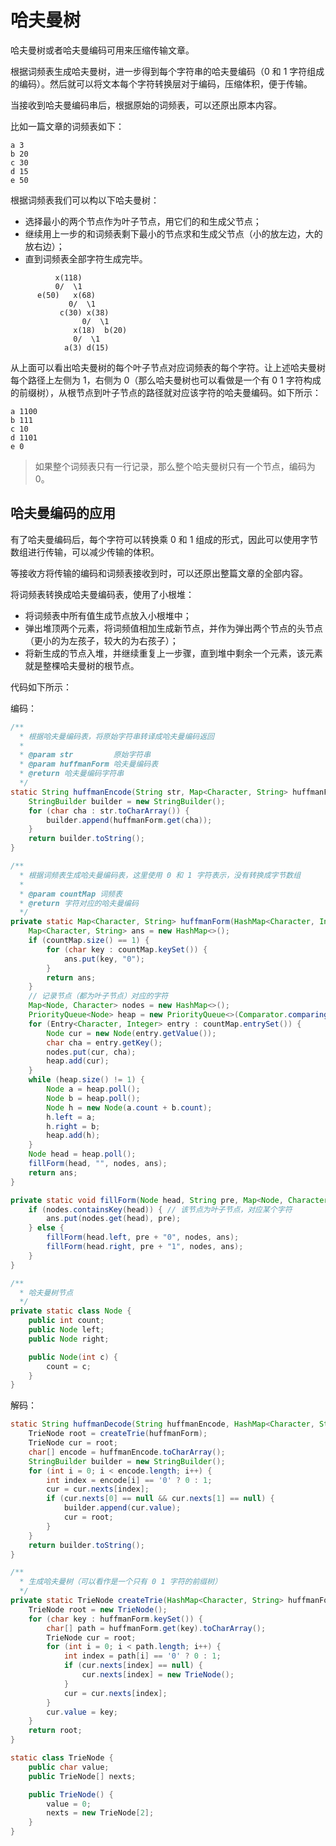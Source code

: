 # 哈夫曼树

哈夫曼树或者哈夫曼编码可用来压缩传输文章。

根据词频表生成哈夫曼树，进一步得到每个字符串的哈夫曼编码（0 和 1 字符组成的编码）。然后就可以将文本每个字符转换层对于编码，压缩体积，便于传输。

当接收到哈夫曼编码串后，根据原始的词频表，可以还原出原本内容。

比如一篇文章的词频表如下：

```
a 3
b 20
c 30
d 15
e 50
```

根据词频表我们可以构以下哈夫曼树：

- 选择最小的两个节点作为叶子节点，用它们的和生成父节点；
- 继续用上一步的和词频表剩下最小的节点求和生成父节点（小的放左边，大的放右边）；
- 直到词频表全部字符生成完毕。

```
          x(118)
          0/  \1
      e(50)   x(68)
             0/  \1
           c(30) x(38)
                0/  \1
              x(18)  b(20)  
              0/  \1
            a(3) d(15)
```

从上面可以看出哈夫曼树的每个叶子节点对应词频表的每个字符。让上述哈夫曼树每个路径上左侧为 1，右侧为 0（那么哈夫曼树也可以看做是一个有 0 1 字符构成的前缀树），从根节点到叶子节点的路径就对应该字符的哈夫曼编码。如下所示：

```
a 1100
b 111
c 10
d 1101
e 0
```

> 如果整个词频表只有一行记录，那么整个哈夫曼树只有一个节点，编码为 0。

## 哈夫曼编码的应用

有了哈夫曼编码后，每个字符可以转换乘 0 和 1 组成的形式，因此可以使用字节数组进行传输，可以减少传输的体积。

等接收方将传输的编码和词频表接收到时，可以还原出整篇文章的全部内容。

将词频表转换成哈夫曼编码表，使用了小根堆：

- 将词频表中所有值生成节点放入小根堆中；
- 弹出堆顶两个元素，将词频值相加生成新节点，并作为弹出两个节点的头节点（更小的为左孩子，较大的为右孩子）；
- 将新生成的节点入堆，并继续重复上一步骤，直到堆中剩余一个元素，该元素就是整棵哈夫曼树的根节点。

代码如下所示：

编码：

```java
/**
  * 根据哈夫曼编码表，将原始字符串转译成哈夫曼编码返回
  *
  * @param str         原始字符串
  * @param huffmanForm 哈夫曼编码表
  * @return 哈夫曼编码字符串
  */
static String huffmanEncode(String str, Map<Character, String> huffmanForm) {
    StringBuilder builder = new StringBuilder();
    for (char cha : str.toCharArray()) {
        builder.append(huffmanForm.get(cha));
    }
    return builder.toString();
}

/**
  * 根据词频表生成哈夫曼编码表，这里使用 0 和 1 字符表示，没有转换成字节数组
  *
  * @param countMap 词频表
  * @return 字符对应的哈夫曼编码
  */
private static Map<Character, String> huffmanForm(HashMap<Character, Integer> countMap) {
    Map<Character, String> ans = new HashMap<>();
    if (countMap.size() == 1) {
        for (char key : countMap.keySet()) {
            ans.put(key, "0");
        }
        return ans;
    }
    // 记录节点（都为叶子节点）对应的字符
    Map<Node, Character> nodes = new HashMap<>();
    PriorityQueue<Node> heap = new PriorityQueue<>(Comparator.comparing((Node x) -> x.count));
    for (Entry<Character, Integer> entry : countMap.entrySet()) {
        Node cur = new Node(entry.getValue());
        char cha = entry.getKey();
        nodes.put(cur, cha);
        heap.add(cur);
    }
    while (heap.size() != 1) {
        Node a = heap.poll();
        Node b = heap.poll();
        Node h = new Node(a.count + b.count);
        h.left = a;
        h.right = b;
        heap.add(h);
    }
    Node head = heap.poll();
    fillForm(head, "", nodes, ans);
    return ans;
}

private static void fillForm(Node head, String pre, Map<Node, Character> nodes, Map<Character, String> ans) {
    if (nodes.containsKey(head)) { // 该节点为叶子节点，对应某个字符
        ans.put(nodes.get(head), pre);
    } else {
        fillForm(head.left, pre + "0", nodes, ans);
        fillForm(head.right, pre + "1", nodes, ans);
    }
}

/**
  * 哈夫曼树节点
  */
private static class Node {
    public int count;
    public Node left;
    public Node right;

    public Node(int c) {
        count = c;
    }
}
```

解码：

```java
static String huffmanDecode(String huffmanEncode, HashMap<Character, String> huffmanForm) {
    TrieNode root = createTrie(huffmanForm);
    TrieNode cur = root;
    char[] encode = huffmanEncode.toCharArray();
    StringBuilder builder = new StringBuilder();
    for (int i = 0; i < encode.length; i++) {
        int index = encode[i] == '0' ? 0 : 1;
        cur = cur.nexts[index];
        if (cur.nexts[0] == null && cur.nexts[1] == null) {
            builder.append(cur.value);
            cur = root;
        }
    }
    return builder.toString();
}

/**
  * 生成哈夫曼树（可以看作是一个只有 0 1 字符的前缀树）
  */
private static TrieNode createTrie(HashMap<Character, String> huffmanForm) {
    TrieNode root = new TrieNode();
    for (char key : huffmanForm.keySet()) {
        char[] path = huffmanForm.get(key).toCharArray();
        TrieNode cur = root;
        for (int i = 0; i < path.length; i++) {
            int index = path[i] == '0' ? 0 : 1;
            if (cur.nexts[index] == null) {
                cur.nexts[index] = new TrieNode();
            }
            cur = cur.nexts[index];
        }
        cur.value = key;
    }
    return root;
}

static class TrieNode {
    public char value;
    public TrieNode[] nexts;

    public TrieNode() {
        value = 0;
        nexts = new TrieNode[2];
    }
}
```



